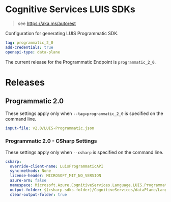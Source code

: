 # Cognitive Services LUIS SDKs

> see https://aka.ms/autorest

Configuration for generating LUIS Programmatic SDK.

``` yaml
tag: programmatic_2_0
add-credentials: true
openapi-type: data-plane
```

The current release for the Programmatic Endpoint is `programmatic_2_0`.

# Releases

## Programmatic 2.0
These settings apply only when `--tag=programmatic_2_0` is specified on the command line.

``` yaml $(tag) == 'programmatic_2_0'
input-file: v2.0/LUIS-Programmatic.json
```

### Programmatic 2.0 - CSharp Settings
These settings apply only when `--csharp` is specified on the command line.
``` yaml $(csharp)
csharp:
  override-client-name: LuisProgrammaticAPI
  sync-methods: None
  license-header: MICROSOFT_MIT_NO_VERSION
  azure-arm: false
  namespace: Microsoft.Azure.CognitiveServices.Language.LUIS.Programmatic
  output-folder: $(csharp-sdks-folder)/CognitiveServices/dataPlane/Language/LUIS-Programmatic/Generated
  clear-output-folder: true
```